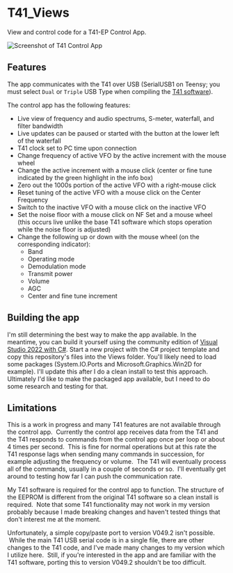 # T41_Views

View and control code for a T41-EP Control App.

![Screenshot of T41 Control App](https://preview.redd.it/x0e6ib7k212d1.png?width=2021&format=png&auto=webp&s=74b873a107c8501048b4d5318156ffb1b385c7fa)

## Features

The app communicates with the T41 over USB (SerialUSB1 on Teensy; you must select `Dual` or `Triple` USB Type when compiling the [T41 software](https://github.com/tmr4/T41_SDR/tree/dev/v0.1)).

The control app has the following features:

  * Live view of frequency and audio spectrums, S-meter, waterfall, and filter bandwidth
  * Live updates can be paused or started with the button at the lower left of the waterfall
  * T41 clock set to PC time upon connection
  * Change frequency of active VFO by the active increment with the mouse wheel
  * Change the active increment with a mouse click (center or fine tune indicated by the green highlight in the info box)
  * Zero out the 1000s portion of the active VFO with a right-mouse click
  * Reset tuning of the active VFO with a mouse click on the Center Frequency
  * Switch to the inactive VFO with a mouse click on the inactive VFO
  * Set the noise floor with a mouse click on NF Set and a mouse wheel (this occurs live unlike the base T41 software which stops operation while the noise floor is adjusted)
  * Change the following up or down with the mouse wheel (on the corresponding indicator):
    * Band
    * Operating mode
    * Demodulation mode
    * Transmit power
    * Volume
    * AGC
    * Center and fine tune increment

## Building the app

 I'm still determining the best way to make the app available.  In the meantime, you can build it yourself using the community edition of [Visual Studio 2022 with C#](https://learn.microsoft.com/en-us/windows/apps/get-started/start-here?tabs=vs-2022-17-10).  Start a new project with the C# project template and copy this repository's files into the Views folder.  You'll likely need to load some packages (System.IO.Ports and Microsoft.Graphics.Win2D for example).  I'll update this after I do a clean install to test this approach.  Ultimately I'd like to make the packaged app available, but I need to do some research and testing for that.

## Limitations

This is a work in progress and many T41 features are not available through the control app.  Currently the control app receives data from the T41 and the T41 responds to commands from the control app once per loop or about 4 times per second.  This is fine for normal operations but at this rate the T41 response lags when sending many commands in succession, for example adjusting the frequency or volume.  The T41 will eventually process all of the commands, usually in a couple of seconds or so.  I'll eventually get around to testing how far I can push the communication rate.

My T41 software is required for the control app to function. The structure of the EEPROM is different from the original T41 software so a clean install is required.  Note that some T41 functionality may not work in my version probably because I made breaking changes and haven't tested things that don't interest me at the moment.  

Unfortunately, a simple copy/paste port to version V049.2 isn't possible.  While the main T41 USB serial code is in a single file, there are other changes to the T41 code, and I've made many changes to my version which I utilize here.  Still, if you're interested in the app and are familiar with the T41 software, porting this to version V049.2 shouldn't be too difficult.

